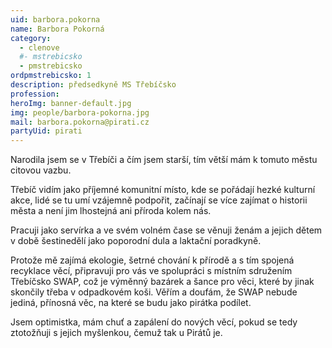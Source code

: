 ```yaml
---
uid: barbora.pokorna
name: Barbora Pokorná
category:
  - clenove
  #- mstrebicsko
  - pmstrebicsko
ordpmstrebicsko: 1
description: předsedkyně MS Třebíčsko
profession:
heroImg: banner-default.jpg
img: people/barbora-pokorna.jpg
mail: barbora.pokorna@pirati.cz
partyUid: pirati
---
```


Narodila jsem se v Třebíči a čím jsem starší, tím větší mám k tomuto městu citovou vazbu.

Třebíč vidím jako příjemné komunitní místo, kde se pořádají hezké kulturní akce, lidé se tu umí vzájemně podpořit, začínají se více zajímat o historii města a není jim lhostejná ani příroda kolem nás.

Pracuji jako servírka a ve svém volném čase se věnuji ženám a jejich dětem v době šestinedělí jako poporodní dula a laktační poradkyně.

Protože mě zajímá ekologie, šetrné chování k přírodě a s tím spojená recyklace věcí, připravuji pro vás ve spolupráci s místním sdružením Třebíčsko SWAP, což je výměnný bazárek a šance pro věci, které by jinak skončily třeba v odpadkovém koši. Věřím a doufám, že SWAP nebude jediná, přínosná věc, na které se budu jako pirátka podílet.

Jsem optimistka, mám chuť a zapálení do nových věcí, pokud se tedy ztotožňuji s jejich myšlenkou, čemuž tak u Pirátů je.
